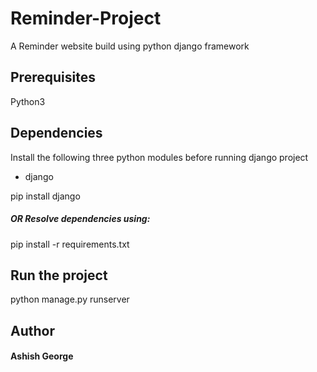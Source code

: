 # Reminder-Project
A Reminder website build using python django framework
## Prerequisites
Python3

## Dependencies
Install the following three python modules before running django project

* django

pip install django

##### OR Resolve dependencies using:
pip install -r requirements.txt

## Run the project
python manage.py runserver

## Author
#### Ashish George
